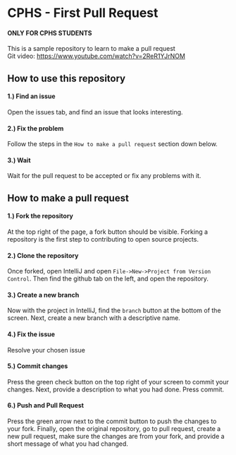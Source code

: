 # CPHS - First Pull Request
#### ONLY FOR CPHS STUDENTS
This is a sample repository to learn to make a pull request  
Git video: https://www.youtube.com/watch?v=2ReR1YJrNOM 

## How to use this repository
#### 1.) Find an issue
Open the issues tab, and find an issue that looks interesting.

#### 2.) Fix the problem
Follow the steps in the `How to make a pull request` section down below.

#### 3.) Wait
Wait for the pull request to be accepted or fix any problems with it.

## How to make a pull request
#### 1.) Fork the repository
At the top right of the page, a fork button should be visible. Forking a repository is the first step to contributing to open source projects.

#### 2.) Clone the repository
Once forked, open IntelliJ and open `File->New->Project from Version Control`. Then find the github tab on the left, and open the repository.

#### 3.) Create a new branch
Now with the project in IntelliJ, find the `branch` button at the bottom of the screen. Next, create a new branch with a descriptive name.

#### 4.) Fix the issue
Resolve your chosen issue

#### 5.) Commit changes
Press the green check button on the top right of your screen to commit your changes. Next, provide a description to what you had done. Press commit.

#### 6.) Push and Pull Request
Press the green arrow next to the commit button to push the changes to your fork. Finally, open the original repository, go to pull request, create a new pull request, make sure the changes are from your fork, and provide a short message of what you had changed.
